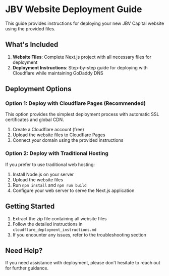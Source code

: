 # JBV Website Deployment Guide

This guide provides instructions for deploying your new JBV Capital website using the provided files.

## What's Included

1. **Website Files**: Complete Next.js project with all necessary files for deployment
2. **Deployment Instructions**: Step-by-step guide for deploying with Cloudflare while maintaining GoDaddy DNS

## Deployment Options

### Option 1: Deploy with Cloudflare Pages (Recommended)

This option provides the simplest deployment process with automatic SSL certificates and global CDN.

1. Create a Cloudflare account (free)
2. Upload the website files to Cloudflare Pages
3. Connect your domain using the provided instructions

### Option 2: Deploy with Traditional Hosting

If you prefer to use traditional web hosting:

1. Install Node.js on your server
2. Upload the website files
3. Run `npm install` and `npm run build`
4. Configure your web server to serve the Next.js application

## Getting Started

1. Extract the zip file containing all website files
2. Follow the detailed instructions in `cloudflare_deployment_instructions.md`
3. If you encounter any issues, refer to the troubleshooting section

## Need Help?

If you need assistance with deployment, please don't hesitate to reach out for further guidance.

